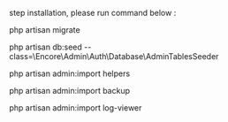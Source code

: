 step installation, please run command below : 

php artisan migrate

php artisan db:seed --class=\Encore\Admin\Auth\Database\AdminTablesSeeder

php artisan admin:import helpers

php artisan admin:import backup

php artisan admin:import log-viewer
